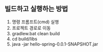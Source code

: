 ## 빌드하고 실행하는 방법
1. 명령 프롬프트(cmd) 실행
2. 프로젝트 경로로 이동
3. gradlew.bat clean build
4. cd build/libs
5. java -jar hello-spring-0.0.1-SNAPSHOT.jar